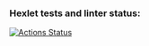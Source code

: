 ### Hexlet tests and linter status:
[![Actions Status](https://github.com/ChemicalWitness/fullstack-javascript-project-4/actions/workflows/hexlet-check.yml/badge.svg)](https://github.com/ChemicalWitness/fullstack-javascript-project-4/actions)